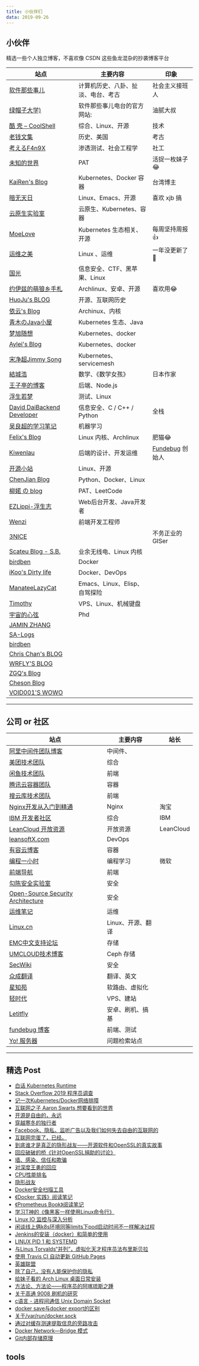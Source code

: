 ```yaml
---
title: 小伙伴们
data: 2019-09-26
---
```


## 小伙伴

精选一些个人独立博客，不喜欢像 CSDN 这些鱼龙混杂的抄袭博客平台

| 站点                                                         | 主要内容                           | 印象                                     |
| ------------------------------------------------------------ | ---------------------------------- | ---------------------------------------- |
| [软件那些事儿](https://liuyandong.com/)                      | 计算机历史、八卦、扯淡、电台、考古 | 社会主义接班人                           |
| [绿帽子大学)](https://lmzdx.com/)                            | 软件那些事儿电台的官方网站:        | 油腻大叔                                 |
| [酷 壳 – CoolShell](https://coolshell.cn/)                   | 综合、Linux、开源                  | 技术                                     |
| [老钱文集](http://lao-qian.hxwk.org/)                        | 历史、美国                         | 考古                                     |
| [考えるF4n9X](https://fanqxu.com/)                           | 渗透测试、社会工程学               | 社工                                     |
| [未知的世界](http://lulalap.com/)                            | PAT                                | 活捉一枚妹子😂                            |
| [ KaiRen's Blog](https://k2r2bai.com/)                       | Kubernetes、Docker 容器            | 台湾博主                                 |
| [暗无天日](http://blog.lujun9972.win/)                       | Linux、Emacs、开源                 | 喜欢 xjb 搞                              |
| [云原生实验室](https://www.yangcs.net/)                      | 云原生、Kubernetes、容器           |                                          |
| [MoeLove](https://moelove.info/)                             | Kubernetes 生态相关、开源          | 每周坚持周报👍                            |
| [运维之美](https://www.hi-linux.com/)                        | Linux 、运维                       | 一年没更新了🤔                            |
| [国光](https://www.sqlsec.com/)                              | 信息安全、CTF、黑苹果、Linux       |                                          |
| [ 约伊兹的萌狼乡手札](https://blog.yoitsu.moe/)              | Archlinux、安卓、开源              | 喜欢用😂                                  |
| [HuoJu's BLOG](https://jhuo.ca/)                             | 开源、互联网历史                   |                                          |
| [依云's Blog](https://blog.lilydjwg.me/)                     | Archinux、内核                     |                                          |
| [青木のJava小屋](https://qingmu.io/)                         | Kubernetes 生态、Java              |                                          |
| [梦旭随想](https://blog.ihypo.net/)                          | Kubernetes、docker                 |                                          |
| [Aylei's Blog](https://aleiwu.com/)                          | Kubernetes、docker                 |                                          |
| [宋净超Jimmy Song](https://jimmysong.io)                     | Kubernetes、servicemesh            |                                          |
| [結城浩](http://hyuki.com/)                                  | 数学、《数学女孩》                 | 日本作家                                 |
| [王子亭的博客](https://jysperm.me/)                          | 后端、Node.js                      |                                          |
| [浮生若梦](https://fs.tn/)                                   | 测试、Linux                        |                                          |
| [David DaiBackend Developer](https://blog.stdioa.com/)       | 信息安全、C / C++ / Python         | 全栈                                     |
| [吴良超的学习笔记](http://wulc.me/)                          | 机器学习                           |                                          |
| [Felix's Blog](https://blog.felixc.at/)                      | Linux 内核、Archlinux              | 肥猫😂                                    |
| [Kiwenlau](https://kiwenlau.com/)                            | 后端的设计、开发运维               | [Fundebug](https://fundebug.com/) 创始人 |
| [开源小站](http://www.litrin.net/)                           | Linux、开源                        |                                          |
| [ChenJian Blog](https://o-my-chenjian.com/)                  | Python、Docker、Linux              |                                          |
| [柳婼 の blog](https://www.liuchuo.net/)                     | PAT、LeetCode                      |                                          |
| [EZLippi-浮生志](https://www.ezlippi.com/)                   | Web后台开发、Java开发者            |                                          |
| [Wenzi](https://www.xiabingbao.com/)                         | 前端开发工程师                     |                                          |
| [3NICE](https://3nice.cc/)                                   |                                    | 不务正业的GISer                          |
| [Scateu Blog - S.B.](http://scateu.me/)                      | 业余无线电、Linux 内核             |                                          |
| [birdben](https://birdben.github.io/)                        | Docker                             |                                          |
| [iKoo's Dirty life](https://gythialy.github.io/)             | Docker、DevOps                     |                                          |
| [ManateeLazyCat](https://manateelazycat.github.io/index.html) | Emacs、Linux、Elisp、自驾探险      |                                          |
| [Timothy](https://xiaozhou.net/)                             | VPS、Linux、机械键盘               |                                          |
| [宇宙的心弦](https://www.physixfan.com/)                     | Phd                                |                                          |
| [JAMIN ZHANG](https://jaminzhang.github.io/)                 |                                    |                                          |
| [SA-Logs](https://salogs.com/)                               |                                    |                                          |
| [birdben](https://birdben.github.io/)                        |                                    |                                          |
| [Chris Chan's BLOG](https://rorschachchan.github.io/)        |                                    |                                          |
| [WRFLY'S BLOG](http://wrfly.kfd.me/)                         |                                    |                                          |
| [ZGQ's Blog](https://blog.izgq.net/)                         |                                    |                                          |
| [Cheson Blog](http://chendongqi.me/)                         |                                    |                                          |
| [VOID001'S WOWO](https://void-shana.moe/)                    |                                    |                                          |

----

## 公司 or 社区

| 站点                                                         | 主要内容          | 站长      |
| ------------------------------------------------------------ | ----------------- | --------- |
| [阿里中间件团队博客](http://jm.taobao.org/)                  | 中间件、          |           |
| [美团技术团队](https://tech.meituan.com)                     | 综合              |           |
| [闲鱼技术团队](https://www.yuque.com/xytech)                 | 前端              |           |
| [腾讯云容器团队](https://tencentcloudcontainerteam.github.io/) | 容器              |           |
| [搜云库技术团队](https://www.souyunku.com/)                  | 前端              |           |
| [Nginx开发从入门到精通](http://tengine.taobao.org/book/)     | Nginx             | 淘宝      |
| [IBM 开发者社区](https://www.ibm.com/developerworks/cn/topics/) | 综合              | IBM       |
| [LeanCloud 开放资源](https://open.leancloud.cn/)             | 开放资源          | LeanCloud |
| [leansoftX.com](https://devopshub.cn/)                       | DevOps            |           |
| [有容云博客](http://www.youruncloud.com/blog/0_10.html)      | 容器              |           |
| [编程一小时](https://code.org/learn)                         | 编程学习          | 微软      |
| [前端导航](http://jsdig.com/)                                | 前端              |           |
| [勾陈安全实验室](http://www.polaris-lab.com/)                | 安全              |           |
| [Open-Source Security Architecture](https://bloodzer0.github.io/ossa/) | 安全              |           |
| [运维笔记](https://wilon.github.io/)                         | 运维              |           |
| [Linux.cn](https://linux.cn/)                                | Linux、开源、翻译 |           |
| [EMC中文支持论坛](https://community.emc.com/community/support/chinese) | 存储              |           |
| [UMCLOUD技术博客](http://blog.umcloud.com/)                  | Ceph 存储         |           |
| [SecWiki](https://www.sec-wiki.com/)                         | 安全              |           |
| [众成翻译](https://www.zcfy.cc/archives)                     | 翻译、英文        |           |
| [星知苑](http://www.myxzy.com/)                              | 软路由、虚拟化    |           |
| [轻时代](https://lighti.me/)                                 | VPS、建站         |           |
| [Letitfly](https://bbs.letitfly.me/)                         | 安卓、刷机、搞基  |           |
| [fundebug 博客](https://blog.fundebug.com/)                  | 前端、测试        |           |
| [Yo! 服务器](https://yo.zgserver.com/)                       | 问题检索站点      |           |

----

## 精选 Post

- [白话 Kubernetes Runtime](https://aleiwu.com/post/cncf-runtime-landscape/)
- [Stack Overflow 2019 程序员调查](https://coolshell.cn/articles/19307.html)
- [记一次Kubernetes/Docker网络排障](https://coolshell.cn/articles/18654.html)
- [互联网之子 Aaron Swarts 想要看到的世界](https://jhuo.ca/post/talk_with_jade_aaron/)
- [开源是自由的，永远](https://jhuo.ca/post/opensource_freedom_forever/)
- [穿越寒冬的独行者](https://jhuo.ca/post/ddg/)
- [Facebook、隐私、监听广告以及我们如何失去自由的互联网的](https://jhuo.ca/post/facebook_privacy/)
- [互联网完蛋了，已经。](https://jhuo.ca/post/the_old_internet_is_end/)
- [到底谁才是真正的隐形战友——开源软件和OpenSSL的真实故事](https://jhuo.ca/post/openssl_and_opensource/)
- [回应破破的桥《针对OpenSSL捐助的讨论》](https://jhuo.ca/post/openssl_and_opensource_reply/)
- [墙、感染、信任和欺骗](https://jhuo.ca/post/wall_infection_trust_cheating/)
- [对深度王勇的回应](https://hillwoodhome.net/2014/11/03/对深度王勇的回应)
- [CPU性能排名](http://itianti.sinaapp.com/index.php/cpu)
- [隐形战友](https://www.jiemian.com/article/231843.html)
- [Docker安全扫描工具](https://bloodzer0.github.io/ossa/infrastructure-security/container/tools/)
- [《Docker 实践》阅读笔记](https://blog.stdioa.com/2018/10/docker-practice-notes/)
- [《Prometheus Book》阅读笔记](https://blog.stdioa.com/2018/11/prometheus-book-note/)
- [学习T神的《像黑客一样使用Linux命令行》](https://zlotus.github.io/2014/07/07/using-cli-like-a-hacker/)
- [Linux IO 监控与深入分析](https://jaminzhang.github.io/os/Linux-IO-Monitoring-and-Deep-Analysis/)
- [闲谈线上俩k8s环境同等limits下pod启动时间不一样解决过程](https://zhangguanzhang.github.io/2019/04/28/k8s-java-start-time-not-same/)
- [Jenkins的安装（docker）和简单的使用](https://fs.tn/post/WRXr2XyC0/)
- [LINUX PID 1 和 SYSTEMD](https://coolshell.cn/articles/17998.html)
- [与Linus Torvalds“并列”，虚拟化天才程序员法布里斯贝拉](https://www.csdn.net/article/2014-03-12/2818737-the-talent-behind-cloud-computing-technology)
- [使用 Travis CI 自动更新 GitHub Pages](https://notes.iissnan.com/2016/publishing-github-pages-with-travis-ci/)
- [英雄联盟](http://dockone.io/topic/英雄联盟)
- [除了自己，没有人能保护你的隐私](https://typeblog.net/nobody-can-protect-your-privacy-except-yourself/)
- [给妹子看的 Arch Linux 桌面日常安装](https://bigeagle.me/2014/06/archlinux-install-for-beginners/)
- [方法论、方法论——程序员的阿喀琉斯之踵](https://read.readthedocs.io/zh_CN/latest/pongba/allpapers/200810_methodology-for-programmers.html)
- [关于高通 9008 刷机的研究](https://blog.omitol.com/2015/09/01/about-qcom-edl-dload-study/)
- [c语言 - 进程间通信 Unix Domain Socket](https://www.zfl9.com/c-ipc-unix-sock.html)
- [docker save与docker export的区别](https://jingsam.github.io/2017/08/26/docker-save-and-docker-export.html)
- [关于/var/run/docker.sock](https://blog.fundebug.com/2017/04/17/about-docker-sock/)
- [通过对缓存测速提取信息的旁路攻击](https://blog.codingnow.com/2019/05/meltdown_attacks.html)
- [Docker Network—Bridge 模式](https://lexburner.github.io/docker-network-bridge/)
- [Git内部存储原理](https://zhaohuabing.com/post/2019-01-21-git/)

## tools

